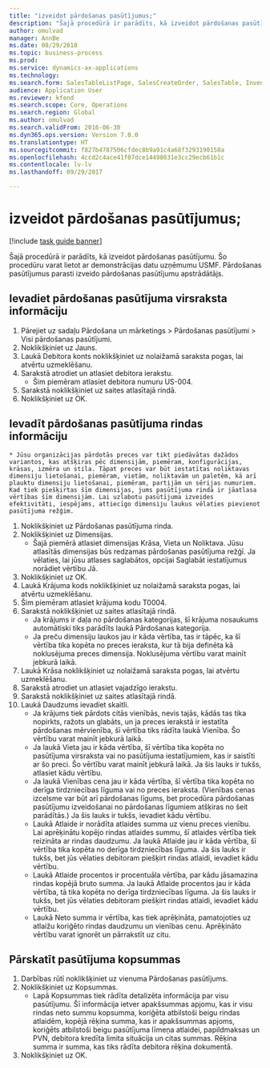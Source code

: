 ```yaml
--- 
title: "izveidot pārdošanas pasūtījumus;"
description: "Šajā procedūrā ir parādīts, kā izveidot pārdošanas pasūtījumu."
author: omulvad
manager: AnnBe
ms.date: 08/29/2018
ms.topic: business-process
ms.prod: 
ms.service: dynamics-ax-applications
ms.technology: 
ms.search.form: SalesTableListPage, SalesCreateOrder, SalesTable, InventDimParmFixed, InventProductDimensionLookup, SalesTotals
audience: Application User
ms.reviewer: kfend
ms.search.scope: Core, Operations
ms.search.region: Global
ms.author: omulvad
ms.search.validFrom: 2016-06-30
ms.dyn365.ops.version: Version 7.0.0
ms.translationtype: HT
ms.sourcegitcommit: f827b4787506cfdec8b9a91c4a68f3293190158a
ms.openlocfilehash: 4ccd2c4ace41f07dce14498031e3cc29ecb61b1c
ms.contentlocale: lv-lv
ms.lasthandoff: 09/29/2017

---
```

# <a name="create-sales-orders"></a>izveidot pārdošanas pasūtījumus;

[!include [task guide banner](../../includes/task-guide-banner.md)]

Šajā procedūrā ir parādīts, kā izveidot pārdošanas pasūtījumu. Šo procedūru varat lietot ar demonstrācijas datu uzņēmumu USMF. Pārdošanas pasūtījumus parasti izveido pārdošanas pasūtījumu apstrādātājs. 




## <a name="enter-sales-order-header-details"></a>Ievadiet pārdošanas pasūtījuma virsraksta informāciju
1. Pārejiet uz sadaļu Pārdošana un mārketings > Pārdošanas pasūtījumi > Visi pārdošanas pasūtījumi.
2. Noklikšķiniet uz Jauns.
3. Laukā Debitora konts noklikšķiniet uz nolaižamā saraksta pogas, lai atvērtu uzmeklēšanu.
4. Sarakstā atrodiet un atlasiet debitora ierakstu.
    * Šim piemēram atlasiet debitora numuru US-004.  
5. Sarakstā noklikšķiniet uz saites atlasītajā rindā.
6. Noklikšķiniet uz OK.

## <a name="enter-sales-order-line-details"></a>Ievadīt pārdošanas pasūtījuma rindas informāciju
    * Jūsu organizācijas pārdotās preces var tikt piedāvātas dažādos variantos, kas atšķiras pēc dimensijām, piemēram, konfigurācijas, krāsas, izmēra un stila. Tāpat preces var būt iestatītas noliktavas dimensiju lietošanai, piemēram, vietām, noliktavām un paletēm, kā arī plauktu dimensiju lietošanai, piemēram, partijām un sērijas numuriem. Kad tiek piešķirtas šīm dimensijas, jums pasūtījuma rindā ir jāatlasa vērtības šīm dimensijām. Lai uzlabotu pasūtījuma izveides efektivitāti, iespējams, attiecīgo dimensiju laukus vēlaties pievienot pasūtījuma režģim.  
1. Noklikšķiniet uz Pārdošanas pasūtījuma rinda.
2. Noklikšķiniet uz Dimensijas.
    * Šajā piemērā atlasiet dimensijas Krāsa, Vieta un Noliktava. Jūsu atlasītās dimensijas būs redzamas pārdošanas pasūtījuma režģī. Ja vēlaties, lai jūsu atlases saglabātos, opcijai Saglabāt iestatījumus norādiet vērtību Jā.   
3. Noklikšķiniet uz OK.
4. Laukā Krājuma kods noklikšķiniet uz nolaižamā saraksta pogas, lai atvērtu uzmeklēšanu.
5. Šim piemēram atlasiet krājuma kodu T0004.
6. Sarakstā noklikšķiniet uz saites atlasītajā rindā.
    * Ja krājums ir daļa no pārdošanas kategorijas, šī krājuma nosaukums automātiski tiks parādīts laukā Pārdošanas kategorija.  
    * Ja preču dimensiju laukos jau ir kāda vērtība, tas ir tāpēc, ka šī vērtība tika kopēta no preces ieraksta, kur tā bija definēta kā noklusējuma preces dimensija. Noklusējuma vērtību varat mainīt jebkurā laikā.   
7. Laukā Krāsa noklikšķiniet uz nolaižamā saraksta pogas, lai atvērtu uzmeklēšanu.
8. Sarakstā atrodiet un atlasiet vajadzīgo ierakstu.
9. Sarakstā noklikšķiniet uz saites atlasītajā rindā.
10. Laukā Daudzums ievadiet skaitli.
    * Ja krājums tiek pārdots citās vienībās, nevis tajās, kādās tas tika nopirkts, ražots un glabāts, un ja preces ierakstā ir iestatīta pārdošanas mērvienība, šī vērtība tiks rādīta laukā Vienība. Šo vērtību varat mainīt jebkurā laikā.   
    * Ja laukā Vieta jau ir kāda vērtība, šī vērtība tika kopēta no pasūtījuma virsraksta vai no pasūtījuma iestatījumiem, kas ir saistīti ar šo preci. Šo vērtību varat mainīt jebkurā laikā. Ja šis lauks ir tukšs, atlasiet kādu vērtību.   
    * Ja laukā Vienības cena jau ir kāda vērtība, šī vērtība tika kopēta no derīga tirdzniecības līguma vai no preces ieraksta. (Vienības cenas izcelsme var būt arī pārdošanas līgums, bet procedūra pārdošanas pasūtījumu izveidošanai no pārdošanas līgumiem atšķiras no šeit parādītās.) Ja šis lauks ir tukšs, ievadiet kādu vērtību.   
    * Laukā Atlaide ir norādīta atlaides summa uz vienu preces vienību. Lai aprēķinātu kopējo rindas atlaides summu, šī atlaides vērtība tiek reizināta ar rindas daudzumu.    Ja laukā Atlaide jau ir kāda vērtība, šī vērtība tika kopēta no derīga tirdzniecības līguma. Ja šis lauks ir tukšs, bet jūs vēlaties debitoram piešķirt rindas atlaidi, ievadiet kādu vērtību.  
    * Laukā Atlaide procentos ir procentuāla vērtība, par kādu jāsamazina rindas kopējā bruto summa.  Ja laukā Atlaide procentos jau ir kāda vērtība, tā tika kopēta no derīga tirdzniecības līguma. Ja šis lauks ir tukšs, bet jūs vēlaties debitoram piešķirt rindas atlaidi, ievadiet kādu vērtību.  
    * Laukā Neto summa ir vērtība, kas tiek aprēķināta, pamatojoties uz atlaižu koriģēto rindas daudzumu un vienības cenu.  Aprēķināto vērtību varat ignorēt un pārrakstīt uz citu.  

## <a name="review-the-order-totals"></a>Pārskatīt pasūtījuma kopsummas
1. Darbības rūtī noklikšķiniet uz vienuma Pārdošanas pasūtījums.
2. Noklikšķiniet uz Kopsummas.
    * Lapā Kopsummas tiek rādīta detalizēta informācija par visu pasūtījumu. Šī informācija ietver apakšsummas apjomu, kas ir visu rindas neto summu kopsumma, koriģēta atbilstoši beigu rindas atlaidēm, kopējā rēķina summa, kas ir apakšsummas apjoms, koriģēts atbilstoši beigu pasūtījuma līmeņa atlaidei, papildmaksas un PVN, debitora kredīta limita situācija un citas summas.  Rēķina summa ir summa, kas tiks rādīta debitora rēķina dokumentā.  
3. Noklikšķiniet uz OK.


